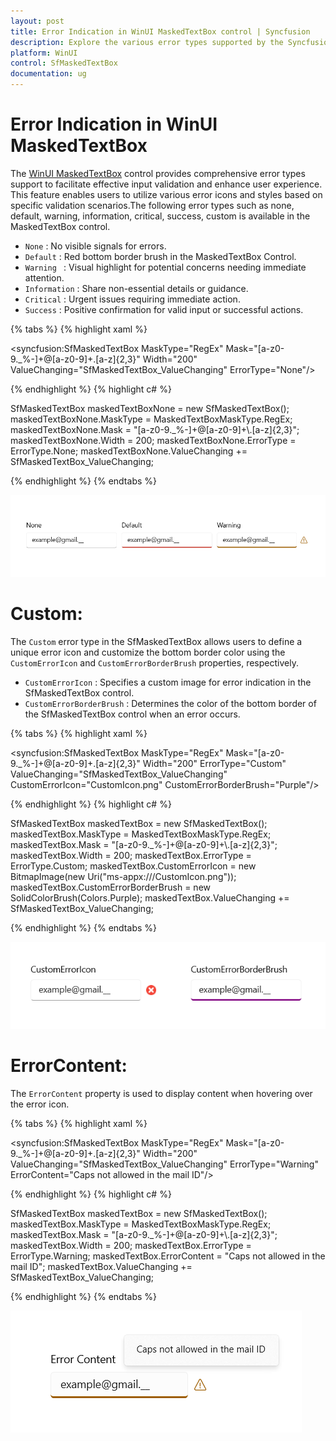 ```yaml
---
layout: post
title: Error Indication in WinUI MaskedTextBox control | Syncfusion
description: Explore the various error types supported by the Syncfusion WinUI MaskedTextBox (SfMaskedTextBox) control to enhance user experience and input validation.
platform: WinUI
control: SfMaskedTextBox
documentation: ug
---
```


# Error Indication in WinUI MaskedTextBox

The [WinUI MaskedTextBox](https://www.syncfusion.com/winui-controls/masked-textbox) control provides comprehensive error types support to facilitate effective input validation and enhance user experience. This feature enables users to utilize various error icons and styles based on specific validation scenarios.The following error types such as none, default, warning, information, critical, success, custom is available in the MaskedTextBox control.

* `None` : No visible signals for errors.
* `Default` : Red bottom border brush in the MaskedTextBox Control.
* `Warning ` : Visual highlight for potential concerns needing immediate attention.
* `Information` : Share non-essential details or guidance.
* `Critical` : Urgent issues requiring immediate action.
* `Success` : Positive confirmation for valid input or successful actions.

{% tabs %}
{% highlight xaml %}

<syncfusion:SfMaskedTextBox MaskType="RegEx" 
                            Mask="[a-z0-9._%-]+@[a-z0-9]+\.[a-z]{2,3}" 
                            Width="200"
                            ValueChanging="SfMaskedTextBox_ValueChanging"
                            ErrorType="None"/>

{% endhighlight %}
{% highlight c# %}

SfMaskedTextBox maskedTextBoxNone = new SfMaskedTextBox();
maskedTextBoxNone.MaskType = MaskedTextBoxMaskType.RegEx;
maskedTextBoxNone.Mask = "[a-z0-9._%-]+@[a-z0-9]+\\.[a-z]{2,3}";
maskedTextBoxNone.Width = 200;
maskedTextBoxNone.ErrorType = ErrorType.None;
maskedTextBoxNone.ValueChanging += SfMaskedTextBox_ValueChanging;

{% endhighlight %}
{% endtabs %}

![WinUI MaskedTextBox control with Errortype](MaskedTextBox_images/winui_masked_textbox_errortype.png)

# Custom:

The `Custom` error type in the SfMaskedTextBox allows users to define a unique error icon and customize the bottom border color using the `CustomErrorIcon` and `CustomErrorBorderBrush` properties, respectively.

* `CustomErrorIcon` :  Specifies a custom image for error indication in the SfMaskedTextBox control.
* `CustomErrorBorderBrush` : Determines the color of the bottom border of the SfMaskedTextBox control when an error occurs.

{% tabs %}
{% highlight xaml %}

<syncfusion:SfMaskedTextBox MaskType="RegEx" 
                            Mask="[a-z0-9._%-]+@[a-z0-9]+\.[a-z]{2,3}" 
                            Width="200"
                            ErrorType="Custom"
                            ValueChanging="SfMaskedTextBox_ValueChanging"
                            CustomErrorIcon="CustomIcon.png"
                            CustomErrorBorderBrush="Purple"/>

{% endhighlight %}
{% highlight c# %}

SfMaskedTextBox maskedTextBox = new SfMaskedTextBox();
maskedTextBox.MaskType = MaskedTextBoxMaskType.RegEx;
maskedTextBox.Mask = "[a-z0-9._%-]+@[a-z0-9]+\\.[a-z]{2,3}";
maskedTextBox.Width = 200;
maskedTextBox.ErrorType = ErrorType.Custom;
maskedTextBox.CustomErrorIcon = new BitmapImage(new Uri("ms-appx:///CustomIcon.png"));
maskedTextBox.CustomErrorBorderBrush = new SolidColorBrush(Colors.Purple);
maskedTextBox.ValueChanging += SfMaskedTextBox_ValueChanging;

{% endhighlight %}
{% endtabs %}

![WinUI MaskedTextBox control with Errortype Custom](MaskedTextBox_images/winui_masked_textbox_errortype_custom.png)

# ErrorContent:

The `ErrorContent` property is used to display content when hovering over the error icon.

{% tabs %}
{% highlight xaml %}

<syncfusion:SfMaskedTextBox MaskType="RegEx" 
                            Mask="[a-z0-9._%-]+@[a-z0-9]+\.[a-z]{2,3}" 
                            Width="200"
                            ValueChanging="SfMaskedTextBox_ValueChanging"
                            ErrorType="Warning"
                            ErrorContent="Caps not allowed in the mail ID"/>

{% endhighlight %}
{% highlight c# %}

SfMaskedTextBox maskedTextBox = new SfMaskedTextBox();
maskedTextBox.MaskType = MaskedTextBoxMaskType.RegEx;
maskedTextBox.Mask = "[a-z0-9._%-]+@[a-z0-9]+\\.[a-z]{2,3}";
maskedTextBox.Width = 200;
maskedTextBox.ErrorType = ErrorType.Warning;
maskedTextBox.ErrorContent = "Caps not allowed in the mail ID";
maskedTextBox.ValueChanging += SfMaskedTextBox_ValueChanging;

{% endhighlight %}
{% endtabs %}

![WinUI MaskedTextBox control with Error Content](MaskedTextBox_images/winui_masked_textbox_errorcontent.png)